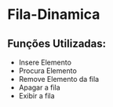 # Fila-Dinamica

## Funções Utilizadas:
  - Insere Elemento
  - Procura Elemento
  - Remove Elemento da fila
  - Apagar a fila
  - Exibir a fila
